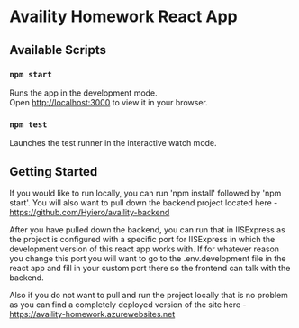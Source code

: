 # Availity Homework React App 

## Available Scripts

### `npm start`

Runs the app in the development mode.\
Open [http://localhost:3000](http://localhost:3000) to view it in your browser.

### `npm test`

Launches the test runner in the interactive watch mode.

## Getting Started

If you would like to run locally, you can run 'npm install' followed by 'npm start'. You will also want to pull down the backend project located here - https://github.com/Hyiero/availity-backend 

After you have pulled down the backend, you can run that in IISExpress as the project is configured with a specific port for IISExpress in which the development version of this react app works with. If for whatever reason you change this port you will want to go to the .env.development file in the react app and fill in your custom port there so the frontend can talk with the backend.

Also if you do not want to pull and run the project locally that is no problem as you can find a completely deployed version of the site here - https://availity-homework.azurewebsites.net
